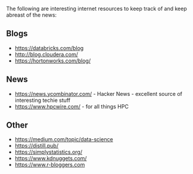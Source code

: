 
The following are interesting internet resources to keep track of and keep abreast of the news: 

## Blogs

- https://databricks.com/blog
- http://blog.cloudera.com/
- https://hortonworks.com/blog/

## News

- https://news.ycombinator.com/ - Hacker News - excellent source of interesting techie stuff
- https://www.hpcwire.com/ - for all things HPC

## Other

- https://medium.com/topic/data-science
- https://distill.pub/
- https://simplystatistics.org/
- https://www.kdnuggets.com/
- https://www.r-bloggers.com
